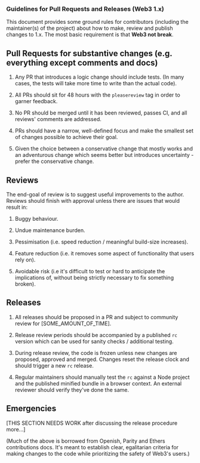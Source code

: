 ### Guidelines for Pull Requests and Releases (Web3 1.x)

This document provides some ground rules for contributors (including the maintainer(s) of
the project) about how to make, review and publish changes to 1.x. The most basic requirement is
that **Web3 not break**.

## Pull Requests for substantive changes (e.g. everything except comments and docs)

1. Any PR that introduces a logic change should include tests. (In many cases, the tests will take
more time to write than the actual code).

2. All PRs should sit for 48 hours with the `pleasereview` tag in order to garner feedback.

3. No PR should be merged until it has been reviewed, passes CI, and all reviews' comments are
addressed.

4. PRs should have a narrow, well-defined focus and make the smallest set of changes possible to achieve
their goal.

5. Given the choice between a conservative change that mostly works and an adventurous change which
seems better but introduces uncertainty - prefer the conservative change.

## Reviews

The end-goal of review is to suggest useful improvements to the author. Reviews should finish with
approval unless there are issues that would result in:

1. Buggy behaviour.

2. Undue maintenance burden.

3. Pessimisation (i.e. speed reduction / meaningful build-size increases).

4. Feature reduction (i.e. it removes some aspect of functionality that users rely on).

5. Avoidable risk (i.e it's difficult to test or hard to anticipate the implications of, without
being strictly necessary to fix something broken).

## Releases

1. All releases should be proposed in a PR and subject to community review for [SOME_AMOUNT_OF_TIME].

2. Release review periods should be accompanied by a published `rc` version which can be used for
sanity checks / additional testing.

3. During release review, the code is frozen unless new changes are proposed, approved and merged.
Changes reset the release clock and should trigger a new `rc` release.

4. Regular maintainers should manually test the `rc` against a Node project and the published
minified bundle in a browser context. An external reviewer should verify they've done the same.

## Emergencies

[THIS SECTION NEEDS WORK after discussing the release procedure more...]

(Much of the above is borrowed from Openish, Parity and Ethers contributions docs. It's meant
to establish clear, egalitarian criteria for making changes to the code while prioritizing the
safety of Web3's users.)





